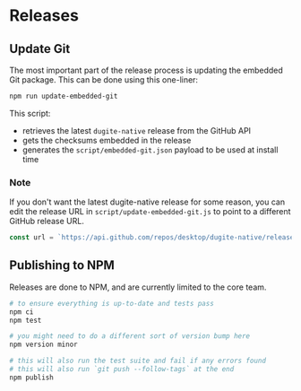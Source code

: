 # Releases

## Update Git

The most important part of the release process is updating the embedded Git package. This can be done using this one-liner:

```sh
npm run update-embedded-git
```

This script:

- retrieves the latest `dugite-native` release from the GitHub API
- gets the checksums embedded in the release
- generates the `script/embedded-git.json` payload to be used at install time

### Note

If you don't want the latest dugite-native release for some reason, you can edit the release URL in `script/update-embedded-git.js` to point to a different GitHub release URL.

```js
const url = `https://api.github.com/repos/desktop/dugite-native/releases/23544533`
```

## Publishing to NPM

Releases are done to NPM, and are currently limited to the core team.

```sh
# to ensure everything is up-to-date and tests pass
npm ci
npm test

# you might need to do a different sort of version bump here
npm version minor

# this will also run the test suite and fail if any errors found
# this will also run `git push --follow-tags` at the end
npm publish
```
